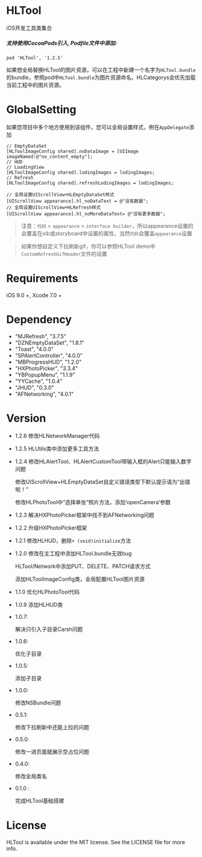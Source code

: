 # HLTool

iOS开发工具类集合

##### 支持使用CocoaPods引入, Podfile文件中添加:

```objc
pod 'HLTool', '1.2.5'
```

如果想全局替换HLTool的图片资源，可以在工程中新建一个名字为`HLTool.bundle`的bundle，参照pod中`HLTool.bundle`为图片资源命名。HLCategorys会优先加载当前工程中的图片资源。

# GlobalSetting

如果您项目中多个地方使用到该组件，您可以全局设置样式，例在`AppDelegate`添加

```objc
// EmptyDataSet
[HLToolImageConfig shared].noDataImage = [UIImage imageNamed:@"no_content_empty"];
// HUD
// LoadingView
[HLToolImageConfig shared].lodingImages = lodingImages;
// Refresh
[HLToolImageConfig shared].refreshLodingImages = lodingImages;
```

```objc
// 全局设置UIScrollView+HLEmptyDataSet样式
[UIScrollView appearance].hl_noDataText = @"没有数据";
// 全局设置UIScrollView+HLRefresh样式
[UIScrollView appearance].hl_noMoreDataText= @"没有更多数据";
```

> 注意：`代码` > `appearance` > `interface builder`，所以appearance设置的会覆盖在xib或storyboard中设置的属性，当然`代码`会覆盖`appearance`设置

>  如果你想自定义下拉刷新gif，你可以参照HLTool demo中`CustomRefreshGifHeader`文件的设置

# Requirements

iOS 9.0 +, Xcode 7.0 +

# Dependency

- "MJRefresh", "3.7.5"
- "DZNEmptyDataSet", "1.8.1"
- "Toast", "4.0.0"
- "SPAlertController", "4.0.0"
- "MBProgressHUD", "1.2.0"
- "HXPhotoPicker", "3.3.4"
- "YBPopupMenu", "1.1.9"
- "YYCache", "1.0.4"
- "JHUD", "0.3.0"
- "AFNetworking", "4.0.1"

# Version

- 1.2.6
  修改HLNetworkManager代码

- 1.2.5
  HLUtils类中添加更多工具方法

- 1.2.4
  修改HLAlertTool、HLAlertCustomTool带输入框的Alert只能输入数字问题
  
  修改UIScrollView+HLEmptyDataSet自定义错误类型下默认提示语为“出错啦！”
  
  修改HLPhotoTool中“选择单张“照片方法，添加‘openCamera’参数

- 1.2.3
  解决HXPhotoPicker框架中找不到AFNetworking问题

- 1.2.2
  升级HXPhotoPicker框架

- 1.2.1
  修改HLHUD，删除`+ (void)initialize`方法

- 1.2.0
  修改在主工程中添加HLTool.bundle无效bug
  
  HLTool/Network中添加PUT、DELETE、PATCH请求方式
  
  添加HLToolImageConfig类，全局配置HLTool图片资源
* 1.1.0
  优化HLPhotoTool代码

* 1.0.9
  添加HLHUD类

* 1.0.7:
  
  解决只引入子目录Carsh问题

* 1.0.6:
  
  优化子目录

* 1.0.5:
  
  添加子目录

* 1.0.0:
  
  修改NSBundle问题

* 0.5.1:
  
  修改下拉刷新中还能上拉的问题

* 0.5.0:
  
  修改一进页面就展示空占位问题

* 0.4.0:
  
  修改全局类名

* 0.1.0 :
  
  完成HLTool基础搭建

# License

HLTool is available under the MIT license. See the LICENSE file for more info.

